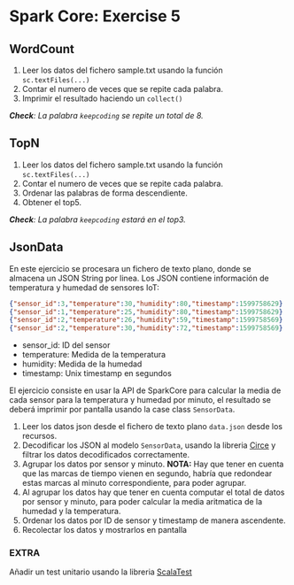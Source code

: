 # Spark Core: Exercise 5

## WordCount

1. Leer los datos del fichero sample.txt usando la función `sc.textFiles(...)`
2. Contar el numero de veces que se repite cada palabra.
3. Imprimir el resultado haciendo un `collect()`

_**Check**: La palabra `keepcoding` se repite un total de 8._

## TopN

1. Leer los datos del fichero sample.txt usando la función `sc.textFiles(...)`
2. Contar el numero de veces que se repite cada palabra.
3. Ordenar las palabras de forma descendiente.
4. Obtener el top5.

_**Check**: La palabra `keepcoding` estará en el top3._

## JsonData

En este ejercicio se procesara un fichero de texto plano, donde se almacena un JSON String por linea. Los JSON contiene información de temperatura y humedad de sensores IoT:

```json
{"sensor_id":3,"temperature":30,"humidity":80,"timestamp":1599758629}
{"sensor_id":1,"temperature":25,"humidity":80,"timestamp":1599758629}
{"sensor_id":2,"temperature":26,"humidity":59,"timestamp":1599758569}
{"sensor_id":2,"temperature":30,"humidity":72,"timestamp":1599758569}
```

* sensor_id: ID del sensor
* temperature: Medida de la temperatura
* humidity: Medida de la humedad
* timestamp: Unix timestamp en segundos

El ejercicio consiste en usar la API de SparkCore para calcular la media de cada sensor para la temperatura y humedad por minuto, el resultado se deberá imprimir por pantalla usando la case class `SensorData`.

1. Leer los datos json desde el fichero de texto plano `data.json` desde los recursos.
2. Decodificar los JSON al modelo `SensorData`, usando la libreria [Circe](https://circe.github.io/circe/) y filtrar los datos decodificados correctamente.
3. Agrupar los datos por sensor y minuto. 
   **NOTA:** Hay que tener en cuenta que las marcas de tiempo vienen en segundo, habría que redondear estas marcas al minuto correspondiente, para poder agrupar.
4. Al agrupar los datos hay que tener en cuenta computar el total de datos por sensor y minuto, para poder calcular la media aritmatica de la humedad y la temperatura.
5. Ordenar los datos por ID de sensor y timestamp de manera ascendente.
6. Recolectar los datos y mostrarlos en pantalla

### EXTRA

Añadir un test unitario usando la libreria [ScalaTest](https://www.scalatest.org/)